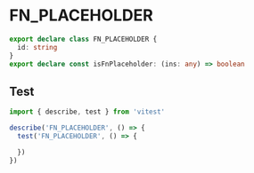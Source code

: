 # FN_PLACEHOLDER
```ts
export declare class FN_PLACEHOLDER {
  id: string
}
export declare const isFnPlaceholder: (ins: any) => boolean

```

## Test
```ts
import { describe, test } from 'vitest'

describe('FN_PLACEHOLDER', () => {
  test('FN_PLACEHOLDER', () => {

  })
})
```
